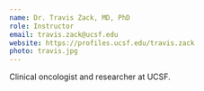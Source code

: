 ```yaml
---
name: Dr. Travis Zack, MD, PhD
role: Instructor
email: travis.zack@ucsf.edu
website: https://profiles.ucsf.edu/travis.zack
photo: travis.jpg
---
```


Clinical oncologist and researcher at UCSF.
